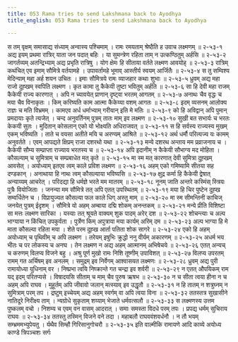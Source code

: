 ```yaml
---
title: 053 Rama tries to send Lakshmana back to Ayodhya
title_english: 053 Rama tries to send Lakshmana back to Ayodhya

---
```

<div class="audioEmbed"  caption="श्रीराम-हरिसीताराममूर्ति-घनपाठिभ्यां वचनम्" src="https://archive.org/download/Ramayana-recitation-Sriram-harisItArAmamUrti-Ghanapaati-v2/Kanda_2/Kanda_2_AYK-053-Rama_Lakshmana_Samvadhaha.mp3"></div>
स तम् वृक्षम् समासाद्य संध्याम् अन्वास्य पश्चिमाम् ।  
रामः रमयताम् श्रेष्ठैति ह उवाच लक्ष्मणम् ॥ २-५३-१  
अद्य इयम् प्रथमा रात्रिर् याता जन पदात् बहिः ।  
या सुमन्त्रेण रहिता ताम् न उत्कण्ठितुम् अर्हसि ॥ २-५३-२  
जागर्तव्यम् अतन्द्रिभ्याम् अद्य प्रभृति रात्रिषु ।  
योग क्षेमः हि सीताया वर्तते लक्ष्मण आवयोह् ॥ २-५३-३  
रात्रिम् कथंचित् एव इमाम् सौमित्रे वर्तयामहे ।  
उपावर्तामहे भूमाव् आस्तीर्य स्वयम् आर्जितैः ॥ २-५३-४  
स तु सम्विश्य मेदिन्याम् महा अर्ह शयन उचितः ।  
इमाः सौमित्रये रामः व्याजहार कथाः शुभाः ॥ २-५३-५  
ध्रुवम् अद्य महा राजो दुह्खम् स्वपिति लक्ष्मण ।  
कृत कामा तु कैकेयी तुष्टा भवितुम् अर्हति ॥ २-५३-६  
सा हि देवी महा राजम् कैकेयी राज्य कारणात् ।  
अपि न च्यावयेत् प्राणान् दृष्ट्वा भरतम् आगतम् ॥ २-५३-७  
अनाथः चैव वृद्धः च मया चैव विनाकृतः ।  
किम् करिष्यति काम आत्मा कैकेय्या वशम् आगतः ॥ २-५३-८  
इदम् व्यसनम् आलोक्य राज्ञः च मति विभ्रमम् ।  
कामएव अर्ध धर्माभ्याम् गरीयान् इति मे मतिः ॥ २-५३-९  
को हि अविद्वान् अपि पुमान् प्रमदायाः कृते त्यजेत् ।  
चन्द अनुवर्तिनम् पुत्रम् तातः माम् इव लक्ष्मण ॥ २-५३-१०  
सुखी बत सभार्यः च भरतः केकयी सुतः ।  
मुदितान् कोसलान् एको यो भोक्ष्यति अधिराजवत् ॥ २-५३-११  
स हि सर्वस्य राज्यस्य मुखम् एकम् भविष्यति ।  
ताते च वयसा अतीते मयि च अरण्यम् आश्रिते ॥ २-५३-१२  
अर्थ धर्मौ परित्यज्य यः कामम् अनुवर्तते ।  
एवम् आपद्यते क्षिप्रम् राजा दशरथो यथा ॥ २-५३-१३  
मन्ये दशरथ अन्ताय मम प्रव्राजनाय च ।  
कैकेयी सौम्य सम्प्राप्ता राज्याय भरतस्य च ॥ २-५३-१४  
अपि इदानीम् न कैकेयी सौभाग्य मद मोहिता ।  
कौसल्याम् च सुमित्राम् च सम्प्रबाधेत मत् कृते ॥ २-५३-१५  
मा स्म मत् कारणात् देवी सुमित्रा दुह्खम् आवसेत् ।  
अयोध्याम् इतएव त्वम् काले प्रविश लक्ष्मण ॥ २-५३-१६  
अहम् एको गमिष्यामि सीतया सह दण्डकान् ।  
अनाथाया हि नाथः त्वम् कौसल्याया भविष्यसि ॥ २-५३-१७  
क्षुद्र कर्मा हि कैकेयी द्वेषात् अन्याय्यम् आचरेत् ।  
परिदद्या हि धर्मज्ञे भरते मम मातरम् ॥ २-५३-१८  
नूनम् जाति अन्तरे कस्मिंस् स्त्रियः पुत्रैः वियोजिताः ।  
जनन्या मम सौमित्रे तत् अपि एतत् उपस्थितम् ॥ २-५३-१९  
मया हि चिर पुष्टेन दुह्ख सम्वर्धितेन च ।  
विप्रायुज्यत कौसल्या फल काले धिग् अस्तु माम् ॥ २-५३-२०  
मा स्म सीमन्तिनी काचिज् जनयेत् पुत्रम् ईदृशम् ।  
सौमित्रे यो अहम् अम्बाया दद्मि शोकम् अनन्तकम् ॥ २-५३-२१  
मन्ये प्रीति विशिष्टा सा मत्तः लक्ष्मण सारिका ।  
यस्याः तत् श्रूयते वाक्यम् शुक पादम् अरेर् दश ॥ २-५३-२२  
शोचन्त्याः च अल्प भाग्याया न किंचित् उपकुर्वता ।  
पुर्त्रेण किम् अपुत्राया मया कार्यम् अरिम् दम ॥ २-५३-२३  
अल्प भाग्या हि मे माता कौसल्या रहिता मया ।  
शेते परम दुह्ख आर्ता पतिता शोक सागरे ॥ २-५३-२४  
एको हि अहम् अयोध्याम् च पृथिवीम् च अपि लक्ष्मण ।  
तरेयम् इषुभिः क्रुद्धो ननु वीर्यम् अकारणम् ॥ २-५३-२५  
अधर्म भय भीतः च पर लोकस्य च अनघ ।  
तेन लक्ष्मण न अद्य अहम् आत्मानम् अभिषेचये ॥ २-५३-२६  
एतत् अन्यच् च करुणम् विलप्य विजने बहु ।  
अश्रु पूर्ण मुखो रामः निशि तूष्णीम् उपाविशत् ॥ २-५३-२७  
विलप्य उपरतम् रामम् गत अर्चिषम् इव अनलम् ।  
समुद्रम् इव निर्वेगम् आश्वासयत लक्ष्मणः ॥ २-५३-२८  
ध्रुवम् अद्य पुरी रामायोध्या युधिनाम् वर ।  
निष्प्रभा त्वयि निष्क्रान्ते गत चन्द्रा इव शर्वरी ॥ २-५३-२९  
न एतत् औपयिकम् राम यद् इदम् परितप्यसे ।  
विषादयसि सीताम् च माम् चैव पुरुष ऋषभ ॥ २-५३-३०  
न च सीता त्वया हीना न च अहम् अपि राघव ।  
मुहूर्तम् अपि जीवावो जलान् मत्स्याव् इव उद्धृतौ ॥ २-५३-३१  
न हि तातम् न शत्रुघ्नम् न सुमित्राम् परम् तप ।  
द्रष्टुम् इच्चेयम् अद्य अहम् स्वर्गम् वा अपि त्वया विना ॥ २-५३-३२  
ततस्तत्र सुखासीने नातिदूरे निरीक्ष्य ताम् ।  
न्यग्रोधे सुकृताम् शय्याम् भेजाते धर्मवत्सलौ ॥ २-५३-३३  
स लक्ष्मणस्य उत्तम पुष्कलम् वचो ।  
निशम्य च एवम् वन वासम् आदरात् ।  
समाः समस्ता विदधे परम् तपः ।  
प्रपद्य धर्मम् सुचिराय राघवः ॥ २-५३-३४  
ततस्तु तस्मिन् विजने वने तदा ।  
महाबलौ राघववंशवर्धनौ ।  
न तौ भयम् सम्भ्रममभ्युपेयतु ।  
र्यथैव सिम्हौ गिरिसानुगोचरौ ॥ २-५३-३५  
इति वाल्मीकि रामायणे आदि काव्ये अयोध्य काण्डे त्रिपञ्चशः सर्गः